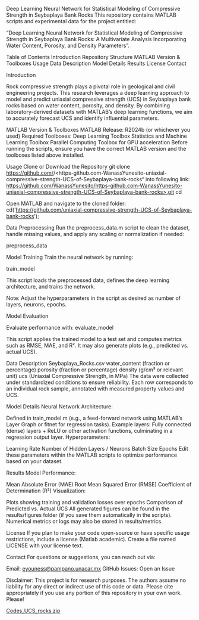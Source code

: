 Deep Learning Neural Network for Statistical Modeling of Compressive Strength in Seybaplaya Bank Rocks
This repository contains MATLAB scripts and experimental data for the project entitled:

“Deep Learning Neural Network for Statistical Modeling of Compressive Strength in Seybaplaya Bank Rocks: A Multivariate Analysis Incorporating Water Content, Porosity, and Density Parameters”.

Table of Contents
Introduction
Repository Structure
MATLAB Version & Toolboxes
Usage
Data Description
Model Details
Results
License
Contact

Introduction

Rock compressive strength plays a pivotal role in geological and civil engineering projects. This research leverages a deep learning approach to model and predict uniaxial compressive strength (UCS) in Seybaplaya bank rocks based on water content, porosity, and density. By combining laboratory-derived datasets with MATLAB’s deep learning functions, we aim to accurately forecast UCS and identify influential parameters.

MATLAB Version & Toolboxes
MATLAB Release: R2024b (or whichever you used)
Required Toolboxes:
Deep Learning Toolbox
Statistics and Machine Learning Toolbox
Parallel Computing Toolbox for GPU acceleration
Before running the scripts, ensure you have the correct MATLAB version and the toolboxes listed above installed.

Usage
Clone or Download the Repository
git clone https://github.com/<WanassYunesito>/<https-github.com-WanassYunesito-uniaxial-compressive-strength-UCS-of-Seybaplaya-bank-rocks“ into following link: https://github.com/WanassYunesito/https-github.com-WanassYunesito-uniaxial-compressive-strength-UCS-of-Seybaplaya-bank-rocks>.git
cd <your-repository-name>

Open MATLAB and navigate to the cloned folder:
cd('<https://github.com/uniaxial-compressive-strength-UCS-of-Seybaplaya-bank-rocks>');

Data Preprocessing
Run the preprocess_data.m script to clean the dataset, handle missing values, and apply any scaling or normalization if needed:

preprocess_data


Model Training
Train the neural network by running:

train_model

This script loads the preprocessed data, defines the deep learning architecture, and trains the network.

Note: Adjust the hyperparameters in the script as desired as number of layers, neurons, epochs.

Model Evaluation

Evaluate performance with: evaluate_model

This script applies the trained model to a test set and computes metrics such as RMSE, MAE, and R². It may also generate plots (e.g., predicted vs. actual UCS).

Data Description
Seybaplaya_Rocks.csv
water_content (fraction or percentage)
porosity (fraction or percentage)
density (g/cm³ or relevant unit)
ucs (Uniaxial Compressive Strength, in MPa)
The data were collected under standardized conditions to ensure reliability. Each row corresponds to an individual rock sample, annotated with measured property values and UCS.

Model Details
Neural Network Architecture:

Defined in train_model.m (e.g., a feed-forward network using MATLAB’s Layer Graph or fitnet for regression tasks).
Example layers: Fully connected (dense) layers + ReLU or other activation functions, culminating in a regression output layer.
Hyperparameters:

Learning Rate
Number of Hidden Layers / Neurons
Batch Size
Epochs
Edit these parameters within the MATLAB scripts to optimize performance based on your dataset.

Results
Model Performance:

Mean Absolute Error (MAE)
Root Mean Squared Error (RMSE)
Coefficient of Determination (R²)
Visualization:

Plots showing training and validation losses over epochs
Comparison of Predicted vs. Actual UCS
All generated figures can be found in the results/figures folder (if you save them automatically in the scripts). Numerical metrics or logs may also be stored in results/metrics.

License
If you plan to make your code open-source or have specific usage restrictions, include a license (Matlab academic). Create a file named LICENSE with your license text.

Contact
For questions or suggestions, you can reach out via:

Email: eyouness@pampano.unacar.mx
GitHub Issues: Open an Issue


Disclaimer: This project is for research purposes. The authors assume no liability for any direct or indirect use of this code or data. Please cite appropriately if you use any portion of this repository in your own work. Please!

[Codes_UCS_rocks.zip](https://github.com/user-attachments/files/18466276/Codes_UCS_rocks.zip)

